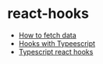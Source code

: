 # react-hooks

- [How to fetch data](https://www.robinwieruch.de/react-hooks-fetch-data/)
- [Hooks with Typeescript](https://blog.usejournal.com/using-react-hooks-with-typescript-aae6c7b2a3a9)
- [Typescript react hooks](https://fettblog.eu/typescript-react/hooks/)
